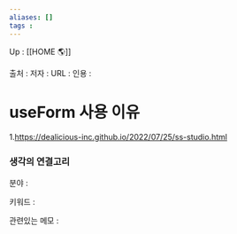 ```yaml
---
aliases: []
tags : 
---
```

Up : [[HOME 🌎]]

출처 :
저자 :
URL : 
인용 : 

# useForm 사용 이유

1.https://dealicious-inc.github.io/2022/07/25/ss-studio.html


### 생각의 연결고리
분야 :

키워드 :

관련있는 메모 :
